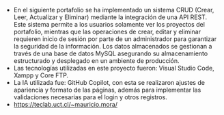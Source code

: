 - En el siguiente portafolio se ha implementado un sistema CRUD (Crear, Leer, Actualizar y Eliminar) mediante la integración de una API REST. Este sistema permite a los usuarios solamente ver los proyectos del portafolio, mientras que las operaciones de crear, editar y eliminar requieren inicio de sesión por parte de un administrador para garantizar la seguridad de la información. Los datos almacenados se gestionan a través de una base de datos MySQL asegurando su almacenamiento estructurado y desplegado en un ambiente de producción.
- Las tecnologías utilizadas en este proyecto fueron: Visual Studio Code, Xampp y Core FTP.
- La IA utilizada fue: GitHub Copilot, con esta se realizaron ajustes de apariencia y formato de las páginas, además para implementar las validaciones necesarias para el login y otros registros.
- https://teclab.uct.cl/~mauricio.mora/
